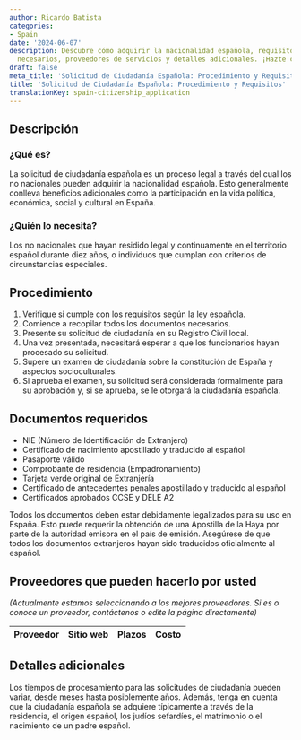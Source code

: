```yaml
---
author: Ricardo Batista
categories:
- Spain
date: '2024-06-07'
description: Descubre cómo adquirir la nacionalidad española, requisitos, documentos
  necesarios, proveedores de servicios y detalles adicionales. ¡Hazte ciudadano español!
draft: false
meta_title: 'Solicitud de Ciudadanía Española: Procedimiento y Requisitos'
title: 'Solicitud de Ciudadanía Española: Procedimiento y Requisitos'
translationKey: spain-citizenship_application
---
```



## Descripción
### ¿Qué es?
La solicitud de ciudadanía española es un proceso legal a través del cual los no nacionales pueden adquirir la nacionalidad española. Esto generalmente conlleva beneficios adicionales como la participación en la vida política, económica, social y cultural en España.
### ¿Quién lo necesita?
Los no nacionales que hayan residido legal y continuamente en el territorio español durante diez años, o individuos que cumplan con criterios de circunstancias especiales.

## Procedimiento
1. Verifique si cumple con los requisitos según la ley española.
2. Comience a recopilar todos los documentos necesarios.
3. Presente su solicitud de ciudadanía en su Registro Civil local.
4. Una vez presentada, necesitará esperar a que los funcionarios hayan procesado su solicitud.
5. Supere un examen de ciudadanía sobre la constitución de España y aspectos socioculturales.
6. Si aprueba el examen, su solicitud será considerada formalmente para su aprobación y, si se aprueba, se le otorgará la ciudadanía española.

## Documentos requeridos
- NIE (Número de Identificación de Extranjero)
- Certificado de nacimiento apostillado y traducido al español
- Pasaporte válido
- Comprobante de residencia (Empadronamiento)
- Tarjeta verde original de Extranjería
- Certificado de antecedentes penales apostillado y traducido al español
- Certificados aprobados CCSE y DELE A2

Todos los documentos deben estar debidamente legalizados para su uso en España. Esto puede requerir la obtención de una Apostilla de la Haya por parte de la autoridad emisora en el país de emisión. Asegúrese de que todos los documentos extranjeros hayan sido traducidos oficialmente al español.

## Proveedores que pueden hacerlo por usted

_(Actualmente estamos seleccionando a los mejores proveedores. Si es o conoce un proveedor, contáctenos o edite la página directamente)_

| Proveedor | Sitio web | Plazos | Costo |
| --------------- | --------------- | :-------------: | :-------------: |

## Detalles adicionales
Los tiempos de procesamiento para las solicitudes de ciudadanía pueden variar, desde meses hasta posiblemente años. Además, tenga en cuenta que la ciudadanía española se adquiere típicamente a través de la residencia, el origen español, los judíos sefardíes, el matrimonio o el nacimiento de un padre español.